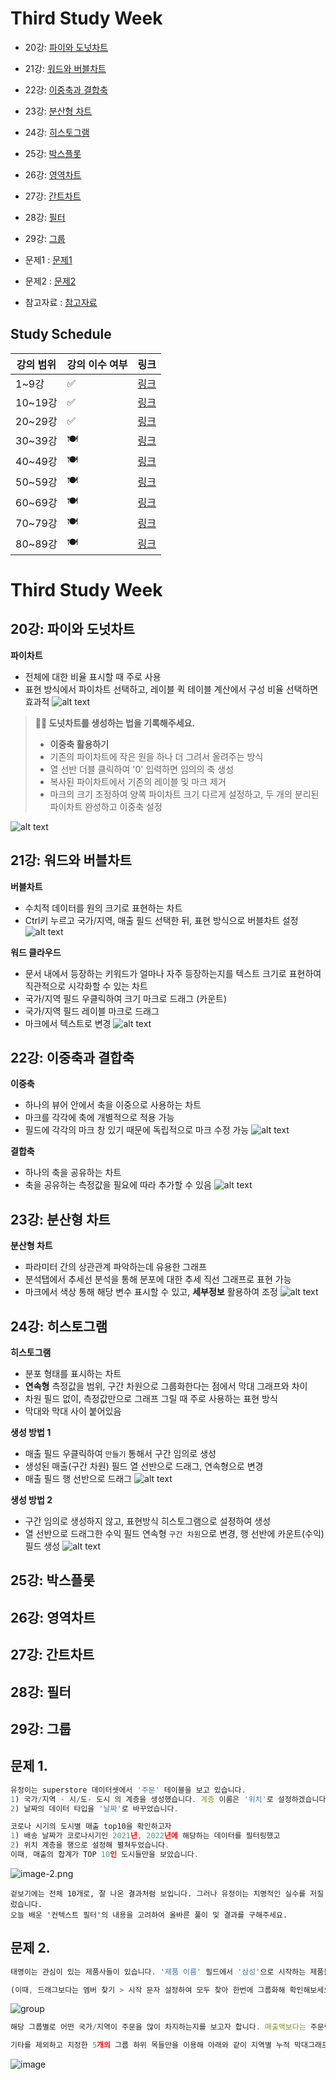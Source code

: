 # Third Study Week

- 20강: [파이와 도넛차트](#20강-파이와-도넛차트)

- 21강: [워드와 버블차트](#21강-워드와-버블차트)

- 22강: [이중축과 결합축](#22강-이중축과-결합축)

- 23강: [분산형 차트](#23강-분산형-차트)

- 24강: [히스토그램](#24강-히스토그램)

- 25강: [박스플롯](#25강-박스플롯)

- 26강: [영역차트](#26강-영역차트)

- 27강: [간트차트](#27강-간트차트)

- 28강: [필터](#28강-필터)

- 29강: [그룹](#29강-그룹)


- 문제1 : [문제1](#문제1)

- 문제2 : [문제2](#문제2)

- 참고자료 : [참고자료](#참고-자료)



## Study Schedule

| 강의 범위     | 강의 이수 여부 | 링크                                                                                                        |
|--------------|---------|-----------------------------------------------------------------------------------------------------------|
| 1~9강        |  ✅      | [링크](https://youtu.be/3ovkUe-TP1w?si=CRjj99Qm300unSWt)       |
| 10~19강      | ✅      | [링크](https://www.youtube.com/watch?v=AXkaUrJs-Ko&list=PL87tgIIryGsa5vdz6MsaOEF8PK-YqK3fz&index=75)       |
| 20~29강      | ✅      | [링크](https://www.youtube.com/watch?v=Qcl4l6p-gHM)      |
| 30~39강      | 🍽️      | [링크](https://www.youtube.com/watch?v=e6J0Ljd6h44&list=PL87tgIIryGsa5vdz6MsaOEF8PK-YqK3fz&index=55)       |
| 40~49강      | 🍽️      | [링크](https://www.youtube.com/watch?v=AXkaUrJs-Ko&list=PL87tgIIryGsa5vdz6MsaOEF8PK-YqK3fz&index=45)       |
| 50~59강      | 🍽️      | [링크](https://www.youtube.com/watch?v=AXkaUrJs-Ko&list=PL87tgIIryGsa5vdz6MsaOEF8PK-YqK3fz&index=35)       |
| 60~69강      | 🍽️      | [링크](https://www.youtube.com/watch?v=AXkaUrJs-Ko&list=PL87tgIIryGsa5vdz6MsaOEF8PK-YqK3fz&index=25)       |
| 70~79강      | 🍽️      | [링크](https://www.youtube.com/watch?v=AXkaUrJs-Ko&list=PL87tgIIryGsa5vdz6MsaOEF8PK-YqK3fz&index=15)       |
| 80~89강      | 🍽️      | [링크](https://www.youtube.com/watch?v=AXkaUrJs-Ko&list=PL87tgIIryGsa5vdz6MsaOEF8PK-YqK3fz&index=5)        |


<!-- 여기까진 그대로 둬 주세요-->
<!-- 이 안에 들어오는 텍스트는 주석입니다. -->

# Third Study Week

## 20강: 파이와 도넛차트
<!-- 파이와 도넛차트에 관해 배우게 된 점을 적어주세요 -->
 **파이차트**
 - 전체에 대한 비율 표시할 때 주로 사용
 - 표현 방식에서 파이차트 선택하고, 레이블 퀵 테이블 계산에서 구성 비율 선택하면 효과적
 ![alt text](image.png)

> **🧞‍♀️ 도넛차트를 생성하는 법을 기록해주세요.**
> - **이중축 활용하기**
> - 기존의 파이차트에 작은 원을 하나 더 그려서 올려주는 방식
> - 열 선반 더블 클릭하여 '0' 입력하면 임의의 축 생성
> - 복사된 파이차트에서 기존의 레이블 및 마크 제거 
> - 마크의 크기 조정하여 양쪽 파이차트 크기 다르게 설정하고, 두 개의 분리된 파이차트 완성하고 이중축 설정

![alt text](image-2.png)

## 21강: 워드와 버블차트
<!-- 워드와 버블차트에 관해 배우게 된 점을 적어주세요 -->
**버블차트**
- 수치적 데이터를 원의 크기로 표현하는 차트
- Ctrl키 누르고 국가/지역, 매출 필드 선택한 뒤, 표현 방식으로 버블차트 설정
![alt text](image-3.png)

**워드 클라우드**
- 문서 내에서 등장하는 키워드가 얼마나 자주 등장하는지를 텍스트 크기로 표현하여 직관적으로 시각화할 수 있는 차트
- 국가/지역 필드 우클릭하여 크기 마크로 드래그 (카운트)
- 국가/지역 필드 레이블 마크로 드래그
- 마크에서 텍스트로 변경 
![alt text](image-4.png)

## 22강: 이중축과 결합축
<!-- 이중축과 결합축에 관해 배우게 된 점을 적어주세요 -->
**이중축**
- 하나의 뷰어 안에서 축을 이중으로 사용하는 차트
- 마크를 각각에 축에 개별적으로 적용 가능
- 필드에 각각의 마크 창 있기 때문에 독립적으로 마크 수정 가능
![alt text](image-5.png)

**결합축**
- 하나의 축을 공유하는 차트
- 축을 공유하는 측정값을 필요에 따라 추가할 수 있음
![alt text](image-6.png)

## 23강: 분산형 차트
<!-- 분산형 차트에 관해 배우게 된 점을 적어주세요 -->
**분산형 차트**
- 파라미터 간의 상관관계 파악하는데 유용한 그래프
- 분석탭에서 추세선 분석을 통해 분포에 대한 추세 직선 그래프로 표현 가능
- 마크에서 색상 통해 해당 변수 표시할 수 있고, **세부정보** 활용하여 조정
![alt text](image-7.png)

## 24강: 히스토그램
<!-- 히스토그램에 관해 배우게 된 점을 적어주세요 -->
**히스토그램**
- 분포 형태를 표시하는 차트
- **연속형** 측정값을 범위, 구간 차원으로 그룹화한다는 점에서 막대 그래프와 차이
- 차원 필드 없이, 측정값만으로 그래프 그릴 때 주로 사용하는 표현 방식
- 막대와 막대 사이 붙어있음

**생성 방법 1**
- 매출 필드 우클릭하여 `만들기` 통해서 구간 임의로 생성
- 생성된 매출(구간 차원) 필드 열 선반으로 드래그, 연속형으로 변경
- 매출 필드 행 선반으로 드래그
![alt text](image-8.png)

**생성 방법 2**
- 구간 임의로 생성하지 않고, 표현방식 히스토그램으로 설정하여 생성
- 열 선반으로 드래그한 수익 필드 연속형 `구간 차원`으로 변경, 행 선반에 카운트(수익) 필드 생성
![alt text](image-9.png)

## 25강: 박스플롯
<!-- 박스플롯에 관해 배우게 된 점을 적어주세요 -->

## 26강: 영역차트
<!-- 영역차트에 관해 배우게 된 점을 적어주세요 -->

## 27강: 간트차트
<!-- 간트차트에 관해 배우게 된 점을 적어주세요 -->

## 28강: 필터
<!-- 필터에 관해 배우게 된 점을 적어주세요 -->

## 29강: 그룹
<!-- 그룹에 관해 배우게 된 점을 적어주세요 -->

## 문제 1.

```js
유정이는 superstore 데이터셋에서 '주문' 테이블을 보고 있습니다.
1) 국가/지역 - 시/도- 도시 의 계층을 생성했습니다. 계층 이름은 '위치'로 설정하겠습니다.
2) 날짜의 데이터 타입을 '날짜'로 바꾸었습니다.

코로나 시기의 도시별 매출 top10을 확인하고자
1) 배송 날짜가 코로나시기인 2021년, 2022년에 해당하는 데이터를 필터링했고
2) 위치 계층을 행으로 설정해 펼쳐두었습니다.
이때, 매출의 합계가 TOP 10인 도시들만을 보았습니다.
```

![image-2.png](https://github.com/yousrchive/tableau/blob/main/study/img/1st%20study/image-4.png?raw=true)

```
겉보기에는 전체 10개로, 잘 나온 결과처럼 보입니다. 그러나 유정이는 치명적인 실수를 저질렀습니다.
오늘 배운 '컨텍스트 필터'의 내용을 고려하여 올바른 풀이 및 결과를 구해주세요.
```

<!-- DArt-B superstore가 아닌 개인 superstore 파일을 사용했다면 값이 다르게 표시될 수 있습니다.-->

## 문제 2.

```js
태영이는 관심이 있는 제품사들이 있습니다. '제품 이름' 필드에서 '삼성'으로 시작하는 제품들을 'Samsung group'으로, 'Apple'으로 시작하는 제품들을 'Apple group'으로, 'Canon'으로 시작하는 제품들을 'Canon group'으로, 'HP'로 시작하는 제품들을 'HP group', 'Logitech'으로 시작하는 제품들을 'Logitech group'으로 그룹화해서 보려고 합니다. 나머지는 기타로 설정해주세요. 이 그룹화를 명명하는 필드는 'Product Name Group'으로 설정해주세요.

(이때, 드래그보다는 멤버 찾기 > 시작 문자 설정하여 모두 찾아 한번에 그룹화해 확인해보세요.)
```

![group](https://github.com/yousrchive/BUSINESS-INTELLIGENCE-TABLEAU/blob/main/study/img/3rd%20study/%E1%84%89%E1%85%B3%E1%84%8F%E1%85%B3%E1%84%85%E1%85%B5%E1%86%AB%E1%84%89%E1%85%A3%E1%86%BA%202024-09-18%20%E1%84%8B%E1%85%A9%E1%84%92%E1%85%AE%204.33.47.png?raw=true)

```js
해당 그룹별로 어떤 국가/지역이 주문을 많이 차지하는지를 보고자 합니다. 매출액보다는 주문량을 보고 싶으므로, 주문Id의 카운트로 계산하겠습니다.

기타를 제외하고 지정한 5개의 그룹 하위 목들만을 이용해 아래와 같이 지역별 누적 막대그래프를 그려봐주세요.
```

![image](https://github.com/yousrchive/BUSINESS-INTELLIGENCE-TABLEAU/blob/main/study/img/3rd%20study/%E1%84%89%E1%85%B3%E1%84%8F%E1%85%B3%E1%84%85%E1%85%B5%E1%86%AB%E1%84%89%E1%85%A3%E1%86%BA%202024-09-18%20%E1%84%8B%E1%85%A9%E1%84%92%E1%85%AE%204.37.55.png?raw=true)
